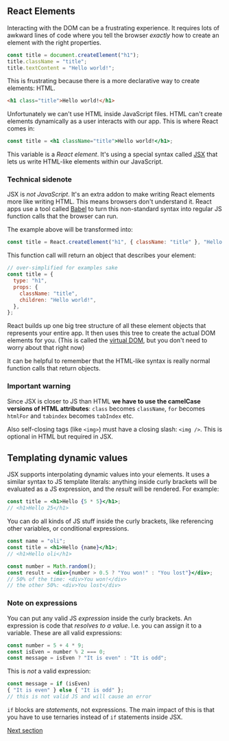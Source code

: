 ## React Elements

Interacting with the DOM can be a frustrating experience. It requires lots of awkward lines of code where you tell the browser _exactly_ how to create an element with the right properties.

```javascript
const title = document.createElement("h1");
title.className = "title";
title.textContent = "Hello world!";
```

This is frustrating because there is a more declarative way to create elements: HTML.

```html
<h1 class="title">Hello world!</h1>
```

Unfortunately we can't use HTML inside JavaScript files. HTML can't create elements dynamically as a user interacts with our app. This is where React comes in:

```jsx
const title = <h1 className="title">Hello world!</h1>;
```

This variable is a _React element_. It's using a special syntax called [JSX](https://reactjs.org/docs/introducing-jsx.html) that lets us write HTML-like elements within our JavaScript.

### Technical sidenote

JSX is _not JavaScript_. It's an extra addon to make writing React elements more like writing HTML. This means browsers don't understand it. React apps use a tool called [Babel](https://babeljs.io/) to turn this non-standard syntax into regular JS function calls that the browser can run.

The example above will be transformed into:

```javascript
const title = React.createElement("h1", { className: "title" }, "Hello world!");
```

This function call will return an object that describes your element:

```javascript
// over-simplified for examples sake
const title = {
  type: "h1",
  props: {
    className: "title",
    children: "Hello world!",
  },
};
```

React builds up one big tree structure of all these element objects that represents your entire app. It then uses this tree to create the actual DOM elements for you. (This is called the [virtual DOM](https://reactjs.org/docs/reconciliation.html), but you don't need to worry about that right now)

It can be helpful to remember that the HTML-like syntax is really normal function calls that return objects.

### Important warning

Since JSX is closer to JS than HTML **we have to use the camelCase versions of HTML attributes**: `class` becomes `className`, `for` becomes `htmlFor` and `tabindex` becomes `tabIndex` etc.

Also self-closing tags (like `<img>`) must have a closing slash: `<img />`. This is optional in HTML but required in JSX.

## Templating dynamic values

JSX supports interpolating dynamic values into your elements. It uses a similar syntax to JS template literals: anything inside curly brackets will be evaluated as a JS expression, and the _result_ will be rendered. For example:

```jsx
const title = <h1>Hello {5 * 5}</h1>;
// <h1>Hello 25</h1>
```

You can do all kinds of JS stuff inside the curly brackets, like referencing other variables, or conditional expressions.

```jsx
const name = "oli";
const title = <h1>Hello {name}</h1>;
// <h1>Hello oli</h1>
```

```jsx
const number = Math.random();
const result = <div>{number > 0.5 ? "You won!" : "You lost"}</div>;
// 50% of the time: <div>You won!</div>
// the other 50%: <div>You lost</div>
```

### Note on expressions

You can put any valid JS _expression_ inside the curly brackets. An expression is code that _resolves to a value_. I.e. you can assign it to a variable. These are all valid expressions:

```js
const number = 5 + 4 * 9;
const isEven = number % 2 === 0;
const message = isEven ? "It is even" : "It is odd";
```

This is _not_ a valid expression:

```js
const message = if (isEven) 
{ "It is even" } else { "It is odd" };
// this is not valid JS and will cause an error
```



`if` blocks are _statements_, not expressions. The main impact of this is that you have to use ternaries instead of `if` statements inside JSX.

[Next section](/02-component-proponent)
